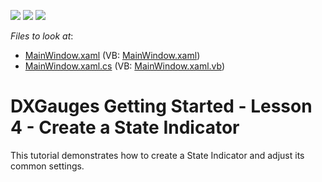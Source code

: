 <!-- default badges list -->
![](https://img.shields.io/endpoint?url=https://codecentral.devexpress.com/api/v1/VersionRange/128570552/21.1.5%2B)
[![](https://img.shields.io/badge/Open_in_DevExpress_Support_Center-FF7200?style=flat-square&logo=DevExpress&logoColor=white)](https://supportcenter.devexpress.com/ticket/details/E3522)
[![](https://img.shields.io/badge/📖_How_to_use_DevExpress_Examples-e9f6fc?style=flat-square)](https://docs.devexpress.com/GeneralInformation/403183)
<!-- default badges end -->
<!-- default file list -->
*Files to look at*:

* [MainWindow.xaml](./CS/DXGauges_StateIndicator/MainWindow.xaml) (VB: [MainWindow.xaml](./VB/DXGauges_StateIndicator/MainWindow.xaml))
* [MainWindow.xaml.cs](./CS/DXGauges_StateIndicator/MainWindow.xaml.cs) (VB: [MainWindow.xaml.vb](./VB/DXGauges_StateIndicator/MainWindow.xaml.vb))
<!-- default file list end -->
# DXGauges Getting Started - Lesson 4 - Create a State Indicator


<p>This tutorial demonstrates how to create a State Indicator and adjust its common settings.</p><br />


<br/>


